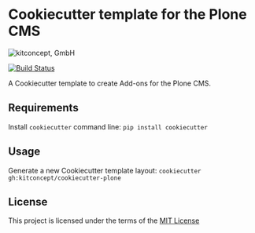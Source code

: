 # Cookiecutter template for the Plone CMS

![kitconcept, GmbH](https://kitconcept.com/logo.svg)

[![Build Status](https://github.com/kitconcept/cookiecutter-plone/actions/workflows/tests.yml/badge.svg)](https://github.com/kitconcept/cookiecutter-plone/actions/workflows/tests.yml)

A Cookiecutter template to create Add-ons for the Plone CMS.

## Requirements

Install `cookiecutter` command line: `pip install cookiecutter`

## Usage

Generate a new Cookiecutter template layout: `cookiecutter gh:kitconcept/cookiecutter-plone`

## License

This project is licensed under the terms of the [MIT License](/LICENSE)
